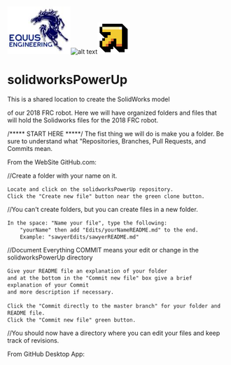 
 
![alt text](https://raw.githubusercontent.com/FRC5682coach/publicFiles/master/EquusLogo.jpg "Equus Engineering")![alt text](https://www.firstinspires.org/sites/default/files/uploads/resource_library/brand/thumbnails/FIRSTRobotics_IconVert_RGB_sm2.jpg "First Robotics Competition")![alt text](https://raw.githubusercontent.com/FRC5682coach/publicFiles/master/powerup.png "FRC2018 PowerUp")

# solidworksPowerUp
This is a shared location to create the SolidWorks model

of our 2018 FRC robot.  Here we will have organized 
folders and files that will hold the Solidworks files 
for the 2018 FRC robot.

/*****  START HERE *****/
The fist thing we will do is make you a folder.
Be sure to understand what "Repositories, Branches, Pull Requests, and Commits mean.

From the WebSite GitHub.com:

//Create a folder with your name on it.
	
	Locate and click on the solidworksPowerUp repository.
	Click the "Create new file" button near the green clone button.

//You can't create folders, but you can create files in a new folder.
	
	In the space: "Name your file", type the following:
		"yourName" then add "Edits/yourNameREADME.md" to the end.
		Example: "sawyerEdits/sawyerREADME.md"
		
//Document Everything  COMMIT means your edit or change in the solidworksPowerUp directory
	
	Give your README file an explanation of your folder 
	and at the bottom in the "Commit new file" box give a brief explanation of your Commit
	and more description if necessary.
	
	Click the "Commit directly to the master branch" for your folder and README file.
	Click the "Commit new file" green button.
	

//You should now have a directory where you can edit your files and keep track of revisions.
	
	
From GitHub Desktop App:
